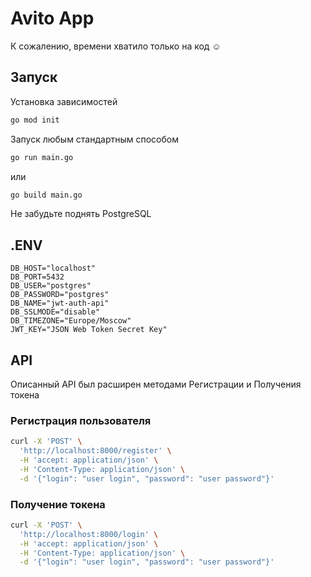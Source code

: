 # Avito App

К сожалению, времени хватило только на код ☺

## Запуск

Установка зависимостей

```bash
go mod init
```
Запуск любым стандартным способом

```bash
go run main.go
```
или

```bash
go build main.go
```

Не забудьте поднять PostgreSQL

## .ENV

```environment
DB_HOST="localhost"
DB_PORT=5432
DB_USER="postgres"
DB_PASSWORD="postgres"
DB_NAME="jwt-auth-api"
DB_SSLMODE="disable"
DB_TIMEZONE="Europe/Moscow"
JWT_KEY="JSON Web Token Secret Key"
```

## API

Описанный API был расширен методами Регистрации и Получения токена

### Регистрация пользователя


```bash
curl -X 'POST' \
  'http://localhost:8000/register' \
  -H 'accept: application/json' \
  -H 'Content-Type: application/json' \
  -d '{"login": "user login", "password": "user password"}'
```

### Получение токена


```bash
curl -X 'POST' \
  'http://localhost:8000/login' \
  -H 'accept: application/json' \
  -H 'Content-Type: application/json' \
  -d '{"login": "user login", "password": "user password"}'
```
